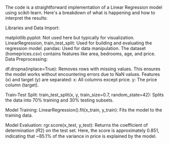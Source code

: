The code  is a straightforward implementation of a Linear Regression model using scikit-learn. Here's a breakdown of what is happening and how to interpret the results:

Libraries and Data Import:

matplotlib.pyplot: Not used here but typically for visualization.
LinearRegression, train_test_split: Used for building and evaluating the regression model.
pandas: Used for data manipulation.
The dataset (homeprices.csv) contains features like area, bedrooms, age, and price.
Data Preprocessing:

df.dropna(inplace=True): Removes rows with missing values. This ensures the model works without encountering errors due to NaN values.
Features (x) and target (y) are separated:
x: All columns except price.
y: The price column (target).

Train-Test Split:
train_test_split(x, y, train_size=0.7, random_state=42): Splits the data into 70% training and 30% testing subsets.

Model Training:
LinearRegression().fit(x_train, y_train): Fits the model to the training data.

Model Evaluation:
rgr.score(x_test, y_test): Returns the coefficient of determination (𝑅2) on the test set. Here, the score is approximately 0.851, indicating that ~85.1% of the variance in price is explained by the model.
